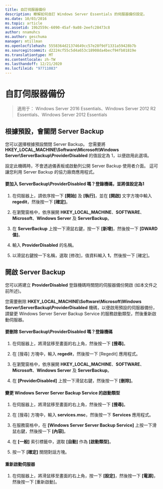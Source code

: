 ```yaml
---
title: 自訂伺服器備份
description: 瞭解如何自訂 Windows Server Essentials 的伺服器備份設定。
ms.date: 10/03/2016
ms.topic: article
ms.assetid: 19b2559c-6090-45af-9a08-2eefc28473c8
author: nnamuhcs
ms.author: geschuma
manager: mtillman
ms.openlocfilehash: 5558364d21374649cc57e28f9df1331a59428b7b
ms.sourcegitcommit: d2224cf55c5d4a653c18908da4becf94fb01819e
ms.translationtype: MT
ms.contentlocale: zh-TW
ms.lasthandoff: 12/21/2020
ms.locfileid: "97711083"
---
```

# <a name="customize-server-backup"></a>自訂伺服器備份

>適用于： Windows Server 2016 Essentials、Windows Server 2012 R2 Essentials、Windows Server 2012 Essentials

## <a name="turn-off-server-backup-by-default"></a>根據預設，會關閉 Server Backup
 您可以選擇根據預設關閉 Server Backup。 您需要將 **HKEY_LOCAL_MACHINE\Software\Microsoft\Windows Server\ServerBackup\ProviderDisabled** 的值設定為 1，以便啟用此選項。

 設定此機碼時，不會透過儀表板或啟動列公開 Server Backup 使用者介面。 這可讓您利用 Server Backup 的協力廠商應用程式。

#### <a name="to-add-serverbackupproviderdisabled-registry-key-and-set-the-value-to-1"></a>要加入 ServerBackup\ProviderDisabled 嗎？登錄機碼，並將值設定為1

1.  在伺服器上，請依序按一下 **[開始]** 及 **[執行]**，並在 **[開啟]** 文字方塊中輸入 **regedit**，然後按一下 **[確定]**。

2.  在瀏覽窗格中，依序展開 **HKEY_LOCAL_MACHINE**、**SOFTWARE**、**Microsoft**、**Windows Server** 及 **ServerBackup**。

3.  在 **ServerBackup** 上按一下滑鼠右鍵，按一下 **[新增]**，然後按一下 **[DWARD 值]**。

4.  輸入 **ProviderDisabled** 的名稱。

5.  以滑鼠右鍵按一下名稱，選取 [修改]，值資料輸入 **1**，然後按一下 [確定]。

## <a name="turn-on-server-backup"></a>開啟 Server Backup
 您可以將建立 **ProviderDisabled** 登錄機碼時關閉的伺服器備份開啟 (如本文件之前所述)。

 您需要刪除 **HKEY_LOCAL_MACHINE\Software\Microsoft\Windows Server\ServerBackup\ProviderDisabled** 機碼，以便啟用預設的伺服器備份，請變更 Windows Server Server Backup Service 的服務啟動類型，然後重新啟動伺服器。

#### <a name="to-delete-serverbackupproviderdisabled-registry-key"></a>要刪除 ServerBackup\ProviderDisabled 嗎？登錄機碼

1.  在伺服器上，將滑鼠移至畫面的右上角，然後按一下 **[搜尋]**。

2.  在 [搜尋] 方塊中，輸入 **regedit**，然後按一下 [Regedit] 應用程式。

3.  在瀏覽窗格中，依序展開 **HKEY_LOCAL_MACHINE**、**SOFTWARE**、**Microsoft**、**Windows Server** 及 **ServerBackup**。

4.  在 **[ProviderDisabled]** 上按一下滑鼠右鍵，然後按一下 **[刪除]**。

#### <a name="change-the-start-type-of-windows-server-server-backup-service"></a>變更 Windows Server Server Backup Service 的啟動類型

1.  在伺服器上，將滑鼠移至畫面的右上角，然後按一下 **[搜尋]**。

2.  在 [搜尋] 方塊中，輸入 **services.msc**，然後按一下 **Services** 應用程式。

3.  在服務窗格中，在 **[Windows Server Server Backup Service]** 上按一下滑鼠右鍵，然後按一下 **[內容]**。

4.  在 **[一般]** 索引標籤中，選取 **[自動]** 作為 **[啟動類型]**。

5.  按一下 **[確定]** 關閉對話方塊。

#### <a name="restart-the-server"></a>重新啟動伺服器

1.  在伺服器上，將滑鼠移至畫面的右上角，按一下 **[設定]**，然後按一下 **[電源]**，然後按一下 [重新啟動]。